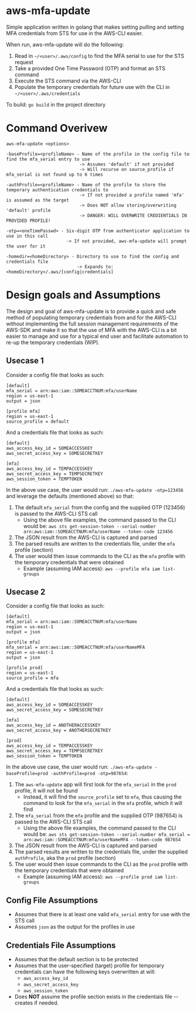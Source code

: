 # aws-mfa-update

Simple application written in golang that makes setting pulling and setting MFA credentials from STS for use in the AWS-CLI easier.

When run, aws-mfa-update will do the following:
1. Read in `~/<user>/.aws/config` to find the MFA serial to use for the STS request
2. Take a provided One Time Password (OTP) and format an STS command
3. Execute the STS command via the AWS-CLI
4. Populate the temporary credentials for future use with the CLI in `~/<user>/.aws/credentials`

To build: `go build` in the project directory

# Command Overivew
```
aws-mfa-update <options>

-baseProfile=<profileName> - Name of the profile in the config file to find the mfa_serial entry to use
                            -> Assumes 'default' if not provided
                            -> Will recurse on source_profile if mfa_serial is not found up to 6 times
                            
-authProfile=<profileName> - Name of the profile to store the temporary authentication credentials to
                            -> If not provided a profile named 'mfa' is assumed as the target
                            -> Does NOT allow storing/overwriting 'default' profile
                            -> DANGER: WILL OVERWRITE CREDIENTIALS IN PROVIDED PROFILE!
                            
-otp=<oneTimePasswd> - Six-digit OTP from authenticator application to use in this call
                       -> If not provided, aws-mfa-update will prompt the user for it
                       
-homedir=<homeDirectory> - Directory to use to find the config and credentials file
                           -> Expands to: <homeDirectory>/.aws/[config|credentials]
```

# Design goals and Assumptions
The design and goal of aws-mfa-update is to provide a quick and safe method of populating temporary credentials from and for the AWS-CLI without implementing the full session management requirements of the AWS-SDK and make it so that the use of MFA with the AWS-CLI is a bit easier to manage and use for a typical end user and facilitate automation to re-up the temporary credentials (WIP).

## Usecase 1
Consider a config file that looks as such:
```
[default]
mfa_serial = arn:aws:iam::SOMEACCTNUM:mfa/userName
region = us-east-1
output = json

[profile mfa]
region = us-east-1
source_profile = default
```

And a credentials file that looks as such:
```
[default]
aws_access_key_id = SOMEACCESSKEY
aws_secret_access_key = SOMESECRETKEY

[mfa]
aws_access_key_id = TEMPACCESSKEY
aws_secret_access_key = TEMPSECRETKEY
aws_session_token = TEMPTOKEN

```

In the above use case, the user would run: `./aws-mfa-update -otp=123456` and leverage the defaults (mentioned above) so that:
1. The default `mfa_serial` from the config and the supplied OTP (123456) is passed to the AWS-CLI STS call
   * Using the above file examples, the command passed to the CLI would be: `aws sts get-session-token --serial-number arn:aws:iam::SOMEACCTNUM:mfa/userName --token-code 123456`
2. The JSON result from the AWS-CLI is captured and parsed
3. The parsed results are written to the credentials file, under the `mfa` profile (section)
4. The user would then issue commands to the CLI as the `mfa` profile with the temporary credentials that were obtained
   * Example (assuming IAM access): `aws --profile mfa iam list-groups`

## Usecase 2
Consider a config file that looks as such:
```
[default]
mfa_serial = arn:aws:iam::SOMEACCTNUM:mfa/userName
region = us-east-1
output = json

[profile mfa]
mfa_serial = arn:aws:iam::SOMEACCTNUM:mfa/userNameMFA
region = us-east-1
output = json

[profile prod]
region = us-east-1
source_profile = mfa
```

And a credentials file that looks as such:
```
[default]
aws_access_key_id = SOMEACCESSKEY
aws_secret_access_key = SOMESECRETKEY

[mfa]
aws_access_key_id = ANOTHERACCESSKEY
aws_secret_access_key = ANOTHERSECRETKEY

[prod]
aws_access_key_id = TEMPACCESSKEY
aws_secret_access_key = TEMPSECRETKEY
aws_session_token = TEMPTOKEN

```
In the above use case, the user would run: `./aws-mfa-update -baseProfile=prod -authProfile=prod -otp=987654`:
1. The `aws-mfa-update` app will first look for the `mfa_serial` in the `prod` profile, it will not be found
   * Instead, it will find the `source_profile` set to `mfa`, thus causing the command to look for the `mfa_serial` in the `mfa` profile, which it will find
2. The `mfa_serial` from the `mfa` profile and the supplied OTP (987654) is passed to the AWS-CLI STS call
   * Using the above file examples, the command passed to the CLI would be: `aws sts get-session-token --serial-number mfa_serial = arn:aws:iam::SOMEACCTNUM:mfa/userNameMFA --token-code 987654`
3. The JSON result from the AWS-CLI is captured and parsed
4. The parsed results are written to the credentials file, under the supplied `authProfile`, aka the `prod` profile (section)
5. The user would then issue commands to the CLI as the `prod` profile with the temporary credentials that were obtained
   * Example (assuming IAM access): `aws --profile prod iam list-groups`

## Config File Assumptions
* Assumes that there is at least one valid `mfa_serial` entry for use with the STS call
* Assumes `json` as the output for the profiles in use

## Credentials File Assumptions
* Assumes that the default section is to be protected
* Assumes that the user-specified (target) profile for temporary credentials can have the following keys overwritten at will:
  * `aws_access_key_id`
  * `aws_secret_access_key`
  * `aws_session_token`
* Does **NOT** assume the profile section exists in the credentials file -- creates if needed.
